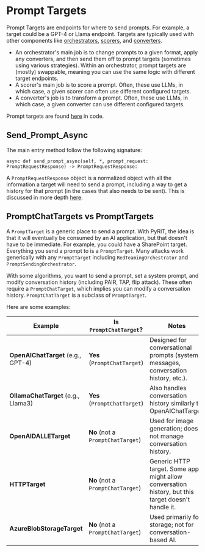 # Prompt Targets

Prompt Targets are endpoints for where to send prompts. For example, a target could be a GPT-4 or Llama endpoint. Targets are typically used with other components like [orchestrators](../orchestrators/0_orchestrator.md), [scorers](../scoring/0_scoring.md), and [converters](../converters/0_converters.ipynb).

- An orchestrator's main job is to change prompts to a given format, apply any converters, and then send them off to prompt targets (sometimes using various strategies). Within an orchestrator, prompt targets are (mostly) swappable, meaning you can use the same logic with different target endpoints.
- A scorer's main job is to score a prompt. Often, these use LLMs, in which case, a given scorer can often use different configured targets.
- A converter's job is to transform a prompt. Often, these use LLMs, in which case, a given converter can use different configured targets.

Prompt targets are found [here](https://github.com/Azure/PyRIT/tree/main/pyrit/prompt_target/) in code.


## Send_Prompt_Async

The main entry method follow the following signature:

```
async def send_prompt_async(self, *, prompt_request: PromptRequestResponse) -> PromptRequestResponse:
```

A `PromptRequestResponse` object is a normalized object with all the information a target will need to send a prompt, including a way to get a history for that prompt (in the cases that also needs to be sent). This is discussed in more depth [here](../memory/3_prompt_request.md).

## PromptChatTargets vs PromptTargets

A `PromptTarget` is a generic place to send a prompt. With PyRIT, the idea is that it will eventually be consumed by an AI application, but that doesn't have to be immediate. For example, you could have a SharePoint target. Everything you send a prompt to is a `PromptTarget`. Many attacks work generically with any `PromptTarget` including `RedTeamingOrchestrator` and `PromptSendingOrchestrator`.

With some algorithms, you want to send a prompt, set a system prompt, and modify conversation history (including PAIR, TAP, flip attack). These often require a `PromptChatTarget`, which implies you can modify a conversation history. `PromptChatTarget` is a subclass of `PromptTarget`.

Here are some examples:

| Example                             | Is `PromptChatTarget`?               | Notes                                                                                           |
|-------------------------------------|---------------------------------------|-------------------------------------------------------------------------------------------------|
| **OpenAIChatTarget** (e.g., GPT-4)  | **Yes** (`PromptChatTarget`)         | Designed for conversational prompts (system messages, conversation history, etc.).               |
| **OllamaChatTarget** (e.g., Llama3) | **Yes** (`PromptChatTarget`)         | Also handles conversation history similarly to OpenAIChatTarget.                                 |
| **OpenAIDALLETarget**               | **No** (not a `PromptChatTarget`)    | Used for image generation; does not manage conversation history.                                 |
| **HTTPTarget**                      | **No** (not a `PromptChatTarget`)    | Generic HTTP target. Some apps might allow conversation history, but this target doesn't handle it. |
| **AzureBlobStorageTarget**          | **No** (not a `PromptChatTarget`)    | Used primarily for storage; not for conversation-based AI.                                       |
